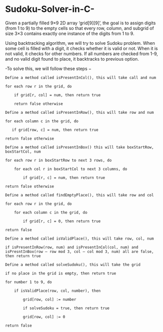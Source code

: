 # Sudoku-Solver-in-C-
Given a partially filled 9×9 2D array ‘grid[9][9]’, the goal is to assign digits (from 1 to 9) to the empty cells so that every row, column, and subgrid of size 3×3 contains exactly one instance of the digits from 1 to 9.

Using backtracking algorithm, we will try to solve Sudoku problem. When some cell is filled with a digit, it checks whether it is valid or not. When it is not valid, it checks for other numbers. If all numbers are checked from 1-9, and no valid digit found to place, it backtracks to previous option.


-To solve this, we will follow these steps −

    Define a method called isPresentInCol(), this will take call and num

    for each row r in the grid, do

        if grid[r, col] = num, then return true
   
        return false otherwise

    Define a method called isPresentInRow(), this will take row and num

    for each column c in the grid, do

       if grid[row, c] = num, then return true

    return false otherwise

    Define a method called isPresentInBox() this will take boxStartRow, boxStartCol, num

    for each row r in boxStartRow to next 3 rows, do

        for each col r in boxStartCol to next 3 columns, do

            if grid[r, c] = num, then return true

    return false otherwise

    Define a method called findEmptyPlace(), this will take row and col

    for each row r in the grid, do

        for each column c in the grid, do

            if grid[r, c] = 0, then return true

    return false

    Define a method called isValidPlace(), this will take row, col, num

    if isPresentInRow(row, num) and isPresentInCol(col, num) and isPresntInBox(row – row mod 3, col – col mod 3, num) all are false, then return true

    Define a method called solveSudoku(), this will take the grid

    if no place in the grid is empty, then return true

    for number 1 to 9, do

        if isValidPlace(row, col, number), then

            grid[row, col] := number

            if solveSudoku = true, then return true

            grid[row, col] := 0

    return false

